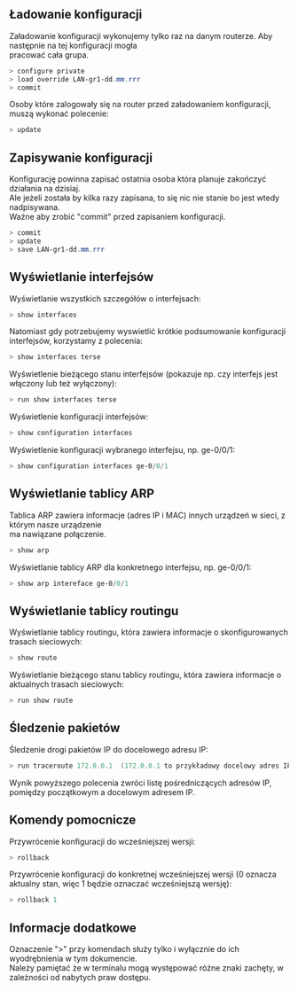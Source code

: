 ## Ładowanie konfiguracji

Załadowanie konfiguracji wykonujemy tylko raz na danym routerze. Aby następnie na tej konfiguracji mogła\
pracować cała grupa. 
```ps1
> configure private
> load override LAN-gr1-dd.mm.rrr
> commit
```
Osoby które zalogowały się na router przed załadowaniem konfiguracji, muszą wykonać polecenie:
```ps1
> update
```

## Zapisywanie konfiguracji

Konfigurację powinna zapisać ostatnia osoba która planuje zakończyć działania na dzisiaj.\
Ale jeżeli została by kilka razy zapisana, to się nic nie stanie bo jest wtedy nadpisywana.\
Ważne aby zrobić "commit" przed zapisaniem konfiguracji.
```ps1
> commit
> update
> save LAN-gr1-dd.mm.rrr
```

## Wyświetlanie interfejsów
Wyświetlanie wszystkich szczegółów o interfejsach:
```ps1
> show interfaces
```
Natomiast gdy potrzebujemy wyswietlić krótkie podsumowanie konfiguracji interfejsów, korzystamy z polecenia:
```ps1
> show interfaces terse
```
Wyświetlenie bieżącego stanu interfejsów (pokazuje np. czy interfejs jest włączony lub też wyłączony): 
```ps1
> run show interfaces terse
```
Wyświetlenie konfiguracji interfejsów:
```ps1
> show configuration interfaces
```
Wyświetlenie konfiguracji wybranego interfejsu, np. ge-0/0/1:
```ps1
> show configuration interfaces ge-0/0/1 
```

## Wyświetlanie tablicy ARP
Tablica ARP zawiera informacje (adres IP i MAC) innych urządzeń w sieci, z którym nasze urządzenie\
ma nawiązane połączenie.
```ps1
> show arp
```
Wyświetlanie tablicy ARP dla konkretnego interfejsu, np. ge-0/0/1:
```ps1
> show arp intereface ge-0/0/1
```

## Wyświetlanie tablicy routingu
Wyświetlanie tablicy routingu, która zawiera informacje o skonfigurowanych trasach sieciowych:
```ps1
> show route
```
Wyświetlanie bieżącego stanu tablicy routingu, która zawiera informacje o aktualnych trasach sieciowych:
```ps1
> run show route
```

## Śledzenie pakietów
Śledzenie drogi pakietów IP do docelowego adresu IP:
```ps1
> run traceroute 172.0.0.1  (172.0.0.1 to przykładowy docelowy adres IP)
```
Wynik powyższego polecenia zwróci listę pośredniczących adresów IP, pomiędzy początkowym a docelowym adresem IP.

## Komendy pomocnicze
Przywrócenie konfiguracji do wcześniejszej wersji:
```ps1
> rollback
```
Przywrócenie konfiguracji do konkretnej wcześniejszej wersji (0 oznacza aktualny stan, więc 1 będzie oznaczać wcześniejszą wersję):
```ps1
> rollback 1
```

## Informacje dodatkowe
Oznaczenie ">" przy komendach służy tylko i wyłącznie do ich wyodrębnienia w tym dokumencie.\
Należy pamiętać że w terminalu mogą występować różne znaki zachęty, w zależności od nabytych praw dostępu.